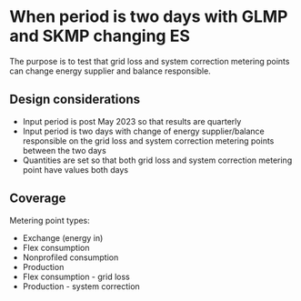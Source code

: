 # When period is two days with GLMP and SKMP changing ES

The purpose is to test that grid loss and system correction metering points can change energy supplier and balance
responsible.

## Design considerations

- Input period is post May 2023 so that results are quarterly
- Input period is two days with change of energy supplier/balance responsible on the grid loss and system correction
  metering points between the two days
- Quantities are set so that both grid loss and system correction metering point have values both days

## Coverage

Metering point types:

- Exchange (energy in)
- Flex consumption
- Nonprofiled consumption
- Production
- Flex consumption - grid loss
- Production - system correction
